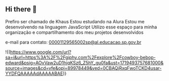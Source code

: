 ## Hi there 👋

Prefiro ser chamado de Khaus
Estou estudando na Alura
Estou me desenvolvendo na linguagem JavaScript
Utilizo esse espaço para minha organização e compartilhamento dos meu projetos desenvolvidos

e-mail para contato: 00001129565002sp@al.educacao.sp.gov.br

!{(https://www.google.com/url?sa=i&url=https%3A%2F%2Fgiphy.com%2Fexplore%2Fcowboy-bebop-edward&psig=AOvVaw2uD1hjqKSz6_Z5hY_gu0fa&ust=1719493757681000&source=images&cd=vfe&opi=89978449&ved=0CBAQjRxqFwoTCKD4usar-YYDFQAAAAAdAAAAABAE)}
